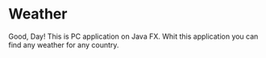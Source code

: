 # Weather
Good, Day!
This is PC application on Java FX. Whit this application you can find any weather for any country.
